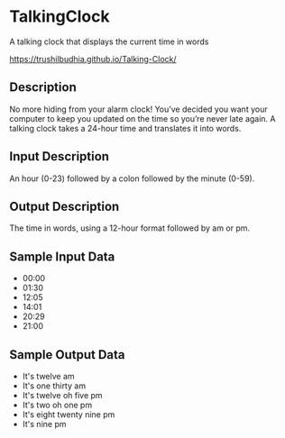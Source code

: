 # TalkingClock
A talking clock that displays the current time in words

https://trushilbudhia.github.io/Talking-Clock/

## Description
No more hiding from your alarm clock! You’ve decided you want your computer to keep you updated on the time so you’re never late again. A talking clock takes a 24-hour time and translates it into words.

## Input Description
An hour (0-23) followed by a colon followed by the minute (0-59).

## Output Description
The time in words, using a 12-hour format followed by am or pm.

## Sample Input Data
* 00:00
* 01:30
* 12:05
* 14:01
* 20:29
* 21:00

## Sample Output Data
* It's twelve am
* It's one thirty am
* It's twelve oh five pm
* It's two oh one pm
* It's eight twenty nine pm
* It's nine pm
